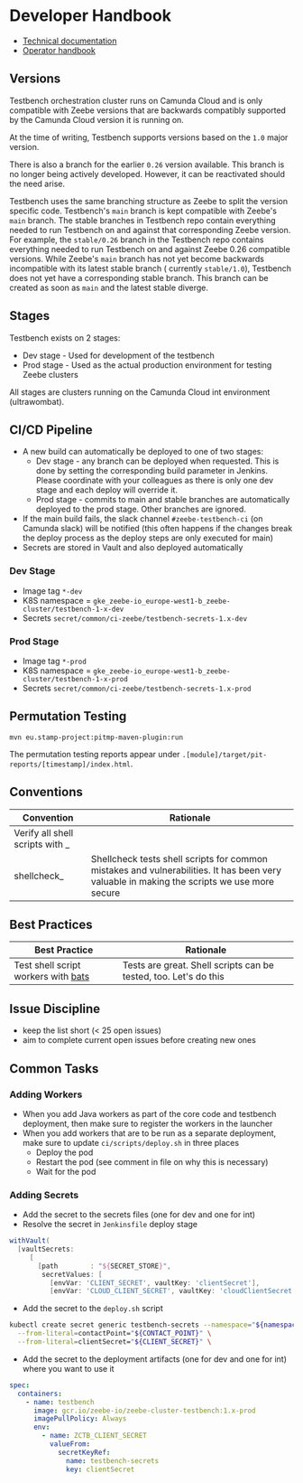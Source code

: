 # Developer Handbook

- [Technical documentation](technical-documentation.md)
- [Operator handbook](operator-handbook.md)

## Versions

Testbench orchestration cluster runs on Camunda Cloud and is only compatible with Zeebe versions
that are backwards compatibly supported by the Camunda Cloud version it is running on.

At the time of writing, Testbench supports versions based on the `1.0` major version.

There is also a branch for the earlier `0.26` version available. This branch is no longer being
actively developed. However, it can be reactivated should the need arise.

Testbench uses the same branching structure as Zeebe to split the version specific code.
Testbench's `main` branch is kept compatible with Zeebe's `main` branch. The stable branches in
Testbench repo contain everything needed to run Testbench on and against that corresponding Zeebe
version. For example, the `stable/0.26` branch in the Testbench repo contains everything needed to
run Testbench on and against Zeebe 0.26 compatible versions. While Zeebe's `main`
branch has not yet become backwards incompatible with its latest stable branch (
currently `stable/1.0`), Testbench does not yet have a corresponding stable branch. This branch can
be created as soon as `main` and the latest stable diverge.

## Stages

Testbench exists on 2 stages:

- Dev stage - Used for development of the testbench
- Prod stage - Used as the actual production environment for testing Zeebe clusters

All stages are clusters running on the Camunda Cloud int environment (ultrawombat).

## CI/CD Pipeline

- A new build can automatically be deployed to one of two stages:
  - Dev stage - any branch can be deployed when requested. This is done by setting the corresponding
    build parameter in Jenkins. Please coordinate with your colleagues as there is only one dev
    stage and each deploy will override it.
  - Prod stage - commits to main and stable branches are automatically deployed to the prod stage.
    Other branches are ignored.
- If the main build fails, the slack channel `#zeebe-testbench-ci` (on Camunda slack) will be
  notified (this often happens if the changes break the deploy process as the deploy steps are only
  executed for main)
- Secrets are stored in Vault and also deployed automatically

### Dev Stage

- Image tag `*-dev`
- K8S namespace = `gke_zeebe-io_europe-west1-b_zeebe-cluster/testbench-1-x-dev`
- Secrets `secret/common/ci-zeebe/testbench-secrets-1.x-dev`

### Prod Stage

- Image tag `*-prod`
- K8S namespace = `gke_zeebe-io_europe-west1-b_zeebe-cluster/testbench-1-x-prod`
- Secrets `secret/common/ci-zeebe/testbench-secrets-1.x-prod`

## Permutation Testing

```
mvn eu.stamp-project:pitmp-maven-plugin:run
```

The permutation testing reports appear under `.[module]/target/pit-reports/[timestamp]/index.html`.

## Conventions

| Convention | Rationale |
|---------- | ---------|
| Verify all shell scripts with _
shellcheck_ | Shellcheck tests shell scripts for common mistakes and vulnerabilities. It has been very valuable in making the scripts we use more secure |

## Best Practices

| Best Practice | Rationale |
|---------- | ---------|
| Test shell script workers with [bats](https://github.com/sstephenson/bats) | Tests are great. Shell scripts can be tested, too. Let's do this|

## Issue Discipline

- keep the list short (< 25 open issues)
- aim to complete current open issues before creating new ones

## Common Tasks

### Adding Workers

- When you add Java workers as part of the core code and testbench deployment, then make sure to
  register the workers in the launcher
- When you add workers that are to be run as a separate deployment, make sure to
  update `ci/scripts/deploy.sh` in three places
  - Deploy the pod
  - Restart the pod (see comment in file on why this is necessary)
  - Wait for the pod

### Adding Secrets

- Add the secret to the secrets files (one for dev and one for int)
- Resolve the secret in `Jenkinsfile` deploy stage

```Groovy
withVault(
  [vaultSecrets:
     [
       [path        : "${SECRET_STORE}",
        secretValues: [
          [envVar: 'CLIENT_SECRET', vaultKey: 'clientSecret'],
          [envVar: 'CLOUD_CLIENT_SECRET', vaultKey: 'cloudClientSecret'],
```

- Add the secret to the `deploy.sh` script

```Bash
kubectl create secret generic testbench-secrets --namespace="${namespace}" \
  --from-literal=contactPoint="${CONTACT_POINT}" \
  --from-literal=clientSecret="${CLIENT_SECRET}" \
```

- Add the secret to the deployment artifacts (one for dev and one for int) where you want to use it

```yaml
spec:
  containers:
    - name: testbench
      image: gcr.io/zeebe-io/zeebe-cluster-testbench:1.x-prod
      imagePullPolicy: Always
      env:
        - name: ZCTB_CLIENT_SECRET
          valueFrom:
            secretKeyRef:
              name: testbench-secrets
              key: clientSecret
```
